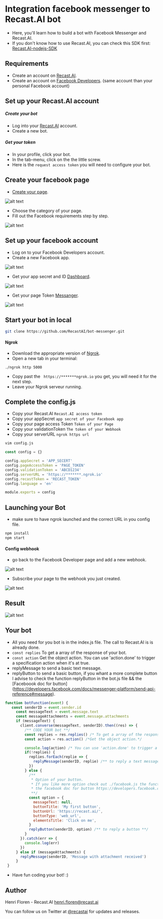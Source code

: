 # Integration facebook messenger to Recast.AI bot

* Here, you'll learn how to build a bot with Facebook Messenger and Recast.AI.
* If you don't know how to use Recast.AI, you can check this SDK first:  [Recast.AI-nodejs-SDK](https://github.com/RecastAI/SDK-NodeJs)

## Requirements
* Create an account on [Recast.AI](https://recast.ai/signup).
* Create an account on [Facebook Developers](https://developers.facebook.com/). (same account than your personal Facebook account)

## Set up your Recast.AI account

##### Create your bot

* Log into your [Recast.AI](https://recast.ai/login) account.
* Create a new bot.

##### Get your token

* In your profile, click your bot.
* In the tab-menu, click on the the little screw.
* Here is the `request access token` you will need to configure your bot.

## Create your facebook page
* [Create your page](https://www.facebook.com/pages/create/?ref_type=logout_gear).

 [facebook]: https://raw.githubusercontent.com/RecastAI/bot-messenger/master/ressources/S%C3%A9lection_021.png "Creating you page"

![alt text][facebook]
* Choose the category of your page.
* Fill out the Facebook requirements step by step.

[facebook-set-up]: https://raw.githubusercontent.com/RecastAI/bot-messenger/master/ressources/S%C3%A9lection_022.png "Steup of your page"

![alt text][facebook-set-up]

## Set up your facebook account

* Log on to your Facebook Developers account.
* Create a new Facebook app.

[facebook-first]: https://raw.githubusercontent.com/RecastAI/bot-messenger/master/ressources/S%C3%A9lection_028.png "first page"
![alt text][facebook-first]


* Get your app secret and ID [Dashboard](https://developers.facebook.com/apps/258158857911674/dashboard/).

[facebook-app]: https://raw.githubusercontent.com/RecastAI/bot-messenger/master/ressources/S%C3%A9lection_025.png  "Creating you page"

![alt text][facebook-app]

* Get your page Token [Messanger](https://developers.facebook.com/apps/258158857911674/messenger/).

[facebook-pageToken]: https://raw.githubusercontent.com/RecastAI/bot-messenger/master/ressources/S%C3%A9lection_026.png "Creating you page"

![alt text][facebook-pageToken]

## Start your bot in local
```bash
git clone https://github.com/RecastAI/bot-messenger.git
```

#### Ngrok

* Download the appropriate version of [Ngrok](https://ngrok.com/download).
* Open a new tab in your terminal:
```
./ngrok http 5000
```
* Copy past the ``` https://*******ngrok.io``` you get, you will need it for the next step.
* Leave your Ngrok serveur running.

## Complete the config.js

* Copy your Recast.AI `Recast.AI access token`
* Copy your appSecret `app secret of your Facebook app`
* Copy your page access Token `Token of your Page`
* Copy your validationToken `The token of your Webhook`
* Copy your serverURL  `ngrok https url`

```bash
vim config.js
```
```javascript
const config = {}

config.appSecret = 'APP_SECERT'
config.pageAccessToken = 'PAGE_TOKEN'
config.validationToken = 'ABCD1234'
config.serverURL = 'https://*******.ngrok.io'
config.recastToken = 'RECAST_TOKEN'
config.language = 'en'

module.exports = config

```

## Launching your Bot

* make sure to have ngrok launched and the correct URL in you config file.

```bash
npm install
npm start
```

#### Config webhook

* go back to the Facebook Developer page and add a new webhook.

[webhook]: https://blog.recast.ai/wp-content/uploads/2016/09/S%C3%A9lection_020.png "Webhook page"

![alt text][webhook]
* Subscribe your page to the webhook you just created.

[suscribe]: https://raw.githubusercontent.com/RecastAI/bot-messenger/master/ressources/S%C3%A9lection_024.png "Subscribe page"

![alt text][suscribe]

## Result

[result]: https://raw.githubusercontent.com/RecastAI/bot-messenger/master/ressources/S%C3%A9lection_023.png

![alt text][result]

## Your bot
* All you need for you bot is in the index.js file. The call to Recast.AI is is already done.
* ```const replies``` To get a array of the response of your bot.
* ```const action``` Get the object action. You can use 'action.done' to trigger a specification action when it's at true.
* replyMessage to send a basic text message.
* replyButton to send a basic button, if you whant a more complete button I advise to check the function replyButton in the bot.js file && the [Faceboook doc for button] (https://developers.facebook.com/docs/messenger-platform/send-api-reference#message).

```javascript
function botFunction(event) {
   const senderID = event.sender.id
     const messageText = event.message.text
     const messageAttachments = event.message.attachments
     if (messageText) {
       client.converse(messageText, senderID).then((res) => {
         /** CODE YOUR bot **/
         const replies = res.replies() /* To get a array of the response of your bot. */
         const action = res.action() /*Get the object action.*/

         console.log(action) /* You can use 'action.done' to trigger a specification action when it's at true. */
         if(!replies) {
           replies.forEach(replie => {
             replyMessage(senderID, replie) /** to reply a text message **/
           })
         } else {
           /**
            * Option of your button.
            * If you like more option check out ./facebook.js the function replyButton, and look up
            * the facebook doc for button https://developers.facebook.com/docs/messenger-platform/send-api-reference#message
            **/
           const option = {
             messageText: null,
             buttonTitle: 'My first button',
             buttonUrl: 'https://recast.ai/',
             buttonType: 'web_url',
             elementsTitle: 'Click on me',
           }
           replyButton(senderID, option) /** to reply a button **/
         }
       }).catch(err => {
         console.log(err)
       })
     } else if (messageAttachments) {
       replyMessage(senderID, 'Message with attachment received')
     }
 }


```
* Have fun coding your bot! :)

## Author

Henri Floren - Recast.AI
henri.floren@recast.ai

You can follow us on Twitter at [@recastai](https://twitter.com/recastai) for updates and releases.

